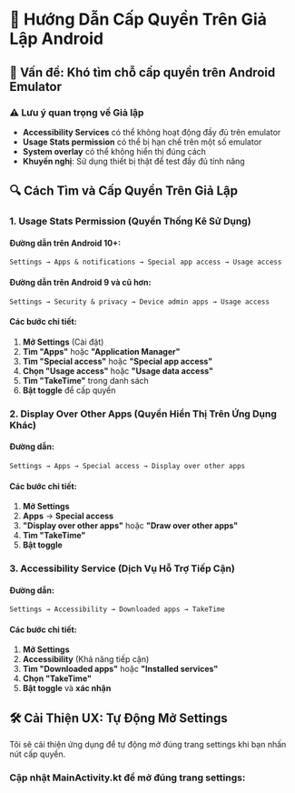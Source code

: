 # 📱 Hướng Dẫn Cấp Quyền Trên Giả Lập Android

## 🎯 Vấn đề: Khó tìm chỗ cấp quyền trên Android Emulator

### ⚠️ Lưu ý quan trọng về Giả lập
- **Accessibility Services** có thể không hoạt động đầy đủ trên emulator
- **Usage Stats permission** có thể bị hạn chế trên một số emulator
- **System overlay** có thể không hiển thị đúng cách
- **Khuyến nghị**: Sử dụng thiết bị thật để test đầy đủ tính năng

## 🔍 Cách Tìm và Cấp Quyền Trên Giả Lập

### 1. Usage Stats Permission (Quyền Thống Kê Sử Dụng)

#### Đường dẫn trên Android 10+:
```
Settings → Apps & notifications → Special app access → Usage access
```

#### Đường dẫn trên Android 9 và cũ hơn:
```
Settings → Security & privacy → Device admin apps → Usage access
```

#### Các bước chi tiết:
1. **Mở Settings** (Cài đặt)
2. **Tìm "Apps"** hoặc **"Application Manager"**
3. **Tìm "Special access"** hoặc **"Special app access"**
4. **Chọn "Usage access"** hoặc **"Usage data access"**
5. **Tìm "TakeTime"** trong danh sách
6. **Bật toggle** để cấp quyền

### 2. Display Over Other Apps (Quyền Hiển Thị Trên Ứng Dụng Khác)

#### Đường dẫn:
```
Settings → Apps → Special access → Display over other apps
```

#### Các bước chi tiết:
1. **Mở Settings**
2. **Apps** → **Special access**
3. **"Display over other apps"** hoặc **"Draw over other apps"**
4. **Tìm "TakeTime"**
5. **Bật toggle**

### 3. Accessibility Service (Dịch Vụ Hỗ Trợ Tiếp Cận)

#### Đường dẫn:
```
Settings → Accessibility → Downloaded apps → TakeTime
```

#### Các bước chi tiết:
1. **Mở Settings**
2. **Accessibility** (Khả năng tiếp cận)
3. **Tìm "Downloaded apps"** hoặc **"Installed services"**
4. **Chọn "TakeTime"**
5. **Bật toggle** và **xác nhận**

## 🛠️ Cải Thiện UX: Tự Động Mở Settings

Tôi sẽ cải thiện ứng dụng để tự động mở đúng trang settings khi bạn nhấn nút cấp quyền.

### Cập nhật MainActivity.kt để mở đúng trang settings:
